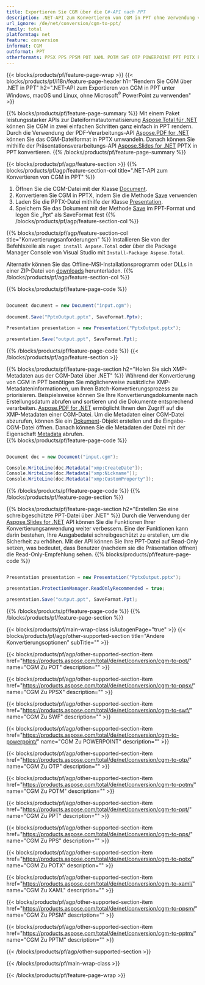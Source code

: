 ```yaml
---
title: Exportieren Sie CGM über die C#-API nach PPT
description: .NET-API zum Konvertieren von CGM in PPT ohne Verwendung von Microsoft Word
url_ignore: /de/net/conversion/cgm-to-ppt/
family: total
platformtag: net
feature: conversion
informat: CGM
outformat: PPT
otherformats: PPSX PPS PPSM POT XAML POTM SWF OTP POWERPOINT PPT POTX PPTM
---
```

{{< blocks/products/pf/feature-page-wrap >}}
{{< blocks/products/pf/i18n/feature-page-header h1="Rendern Sie CGM über .NET in PPT" h2=".NET-API zum Exportieren von CGM in PPT unter Windows, macOS und Linux, ohne Microsoft<sup>&reg;</sup> PowerPoint zu verwenden" >}}

{{% blocks/products/pf/feature-page-summary %}}
Mit einem Paket leistungsstarker APIs zur Dateiformatautomatisierung [Aspose.Total für .NET](https://products.aspose.com/total/net/) können Sie CGM in zwei einfachen Schritten ganz einfach in PPT rendern. Durch die Verwendung der PDF-Verarbeitungs-API [Aspose.PDF for .NET](https://products.aspose.com/pdf/net/) können Sie das CGM-Dateiformat in PPTX umwandeln. Danach können Sie mithilfe der Präsentationsverarbeitungs-API [Aspose.Slides for .NET](https://products.aspose.com/slides/net/) PPTX in PPT konvertieren.
{{% /blocks/products/pf/feature-page-summary  %}}

{{< blocks/products/pf/agp/feature-section >}}
{{% blocks/products/pf/agp/feature-section-col title=".NET-API zum Konvertieren von CGM in PPT" %}}
1. Öffnen Sie die CGM-Datei mit der Klasse [Document](https://apireference.aspose.com/pdf/net/aspose.pdf/document).
2. Konvertieren Sie CGM in PPTX, indem Sie die Methode [Save](https://apireference.aspose.com/pdf/net/aspose.pdf.document/save/methods/5) verwenden
3. Laden Sie die PPTX-Datei mithilfe der Klasse [Presentation](https://apireference.aspose.com/slides/net/aspose.slides/presentation).
4. Speichern Sie das Dokument mit der Methode [Save](https://apireference.aspose.com/slides/net/aspose.slides.presentation/save/methods/5) im PPT-Format und legen Sie „Ppt“ als SaveFormat fest
{{% /blocks/products/pf/agp/feature-section-col %}}

{{% blocks/products/pf/agp/feature-section-col title="Konvertierungsanforderungen" %}}
Installieren Sie von der Befehlszeile als ```nuget install Aspose.Total``` oder über die Package Manager Console von Visual Studio mit ```Install-Package Aspose.Total```.

Alternativ können Sie das Offline-MSI-Installationsprogramm oder DLLs in einer ZIP-Datei von [downloads](https://downloads.aspose.com/total/net) herunterladen.
{{% /blocks/products/pf/agp/feature-section-col %}}

{{% blocks/products/pf/feature-page-code %}}

```cs

Document document = new Document("input.cgm");
 
document.Save("PptxOutput.pptx", SaveFormat.Pptx); 

Presentation presentation = new Presentation("PptxOutput.pptx");

presentation.Save("output.ppt", SaveFormat.Ppt);   
```

{{% /blocks/products/pf/feature-page-code %}}
{{< /blocks/products/pf/agp/feature-section >}}

{{% blocks/products/pf/feature-page-section  h2="Holen Sie sich XMP-Metadaten aus der CGM-Datei über .NET" %}}
Während der Konvertierung von CGM in PPT benötigen Sie möglicherweise zusätzliche XMP-Metadateninformationen, um Ihren Batch-Konvertierungsprozess zu priorisieren. Beispielsweise können Sie Ihre Konvertierungsdokumente nach Erstellungsdatum abrufen und sortieren und die Dokumente entsprechend verarbeiten. [Aspose.PDF for .NET](https://products.aspose.com/pdf/net/) ermöglicht Ihnen den Zugriff auf die XMP-Metadaten einer CGM-Datei. Um die Metadaten einer CGM-Datei abzurufen, können Sie ein [Dokument](https://apireference.aspose.com/pdf/net/aspose.pdf/document)-Objekt erstellen und die Eingabe-CGM-Datei öffnen. Danach können Sie die Metadaten der Datei mit der Eigenschaft [Metadata](https://apireference.aspose.com/pdf/net/aspose.pdf/document/properties/metadata) abrufen.  
{{% blocks/products/pf/feature-page-code %}}

```cs

Document doc = new Document("input.cgm");

Console.WriteLine(doc.Metadata["xmp:CreateDate"]);
Console.WriteLine(doc.Metadata["xmp:Nickname"]);
Console.WriteLine(doc.Metadata["xmp:CustomProperty"]);
```

{{% /blocks/products/pf/feature-page-code  %}}
{{% /blocks/products/pf/feature-page-section %}}

{{% blocks/products/pf/feature-page-section  h2="Erstellen Sie eine schreibgeschützte PPT-Datei über .NET" %}}
Durch die Verwendung der [Aspose.Slides for .NET](https://products.aspose.com/slides/net/) API können Sie die Funktionen Ihrer Konvertierungsanwendung weiter verbessern. Eine der Funktionen kann darin bestehen, Ihre Ausgabedatei schreibgeschützt zu erstellen, um die Sicherheit zu erhöhen. Mit der API können Sie Ihre PPT-Datei auf Read-Only setzen, was bedeutet, dass Benutzer (nachdem sie die Präsentation öffnen) die Read-Only-Empfehlung sehen. 
{{% blocks/products/pf/feature-page-code %}}

```cs

Presentation presentation = new Presentation("PptxOutput.pptx");

presentation.ProtectionManager.ReadOnlyRecommended = true;

presentation.Save("output.ppt", SaveFormat.Ppt);     
```

{{% /blocks/products/pf/feature-page-code  %}}
{{% /blocks/products/pf/feature-page-section %}}

{{< blocks/products/pf/main-wrap-class isAutogenPage="true" >}}
{{< blocks/products/pf/agp/other-supported-section title="Andere Konvertierungsoptionen" subTitle="" >}}

{{< blocks/products/pf/agp/other-supported-section-item href="https://products.aspose.com/total/de/net/conversion/cgm-to-pot/" name="CGM Zu POT" description="" >}}

{{< blocks/products/pf/agp/other-supported-section-item href="https://products.aspose.com/total/de/net/conversion/cgm-to-ppsx/" name="CGM Zu PPSX" description="" >}}

{{< blocks/products/pf/agp/other-supported-section-item href="https://products.aspose.com/total/de/net/conversion/cgm-to-swf/" name="CGM Zu SWF" description="" >}}

{{< blocks/products/pf/agp/other-supported-section-item href="https://products.aspose.com/total/de/net/conversion/cgm-to-powerpoint/" name="CGM Zu POWERPOINT" description="" >}}

{{< blocks/products/pf/agp/other-supported-section-item href="https://products.aspose.com/total/de/net/conversion/cgm-to-otp/" name="CGM Zu OTP" description="" >}}

{{< blocks/products/pf/agp/other-supported-section-item href="https://products.aspose.com/total/de/net/conversion/cgm-to-potm/" name="CGM Zu POTM" description="" >}}

{{< blocks/products/pf/agp/other-supported-section-item href="https://products.aspose.com/total/de/net/conversion/cgm-to-ppt/" name="CGM Zu PPT" description="" >}}

{{< blocks/products/pf/agp/other-supported-section-item href="https://products.aspose.com/total/de/net/conversion/cgm-to-pps/" name="CGM Zu PPS" description="" >}}

{{< blocks/products/pf/agp/other-supported-section-item href="https://products.aspose.com/total/de/net/conversion/cgm-to-potx/" name="CGM Zu POTX" description="" >}}

{{< blocks/products/pf/agp/other-supported-section-item href="https://products.aspose.com/total/de/net/conversion/cgm-to-xaml/" name="CGM Zu XAML" description="" >}}

{{< blocks/products/pf/agp/other-supported-section-item href="https://products.aspose.com/total/de/net/conversion/cgm-to-ppsm/" name="CGM Zu PPSM" description="" >}}

{{< blocks/products/pf/agp/other-supported-section-item href="https://products.aspose.com/total/de/net/conversion/cgm-to-pptm/" name="CGM Zu PPTM" description="" >}}



{{< /blocks/products/pf/agp/other-supported-section >}}

{{< /blocks/products/pf/main-wrap-class >}}

{{< /blocks/products/pf/feature-page-wrap >}}